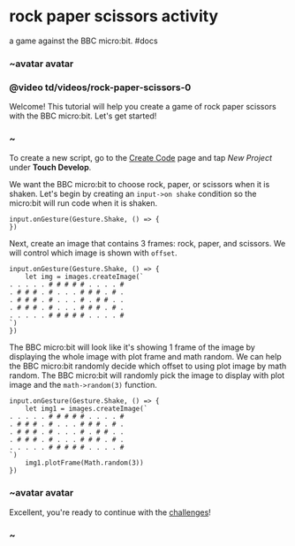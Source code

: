 # rock paper scissors activity

a game against the BBC micro:bit. #docs

### ~avatar avatar

### @video td/videos/rock-paper-scissors-0

Welcome! This tutorial will help you create a game of rock paper scissors with the BBC micro:bit. Let's get started!

### ~

To create a new script, go to the [Create Code](/microbit/create-code) page and tap *New Project* under **Touch Develop**.

We want the BBC micro:bit to choose rock, paper, or scissors when it is shaken. Let's begin by creating an `input->on shake` condition so the micro:bit will run code when it is shaken.

```
input.onGesture(Gesture.Shake, () => {
})
```

Next, create an image that contains 3 frames: rock, paper, and scissors. We will control which image is shown with `offset`.

```
input.onGesture(Gesture.Shake, () => {
    let img = images.createImage(`
. . . . . # # # # # . . . . #
. # # # . # . . . # # # . # .
. # # # . # . . . # . # # . .
. # # # . # . . . # # # . # .
. . . . . # # # # # . . . . #
`)
})
```

The BBC micro:bit will look like it's showing 1 frame of the image by displaying the whole image with plot frame and math random. We can help the BBC micro:bit randomly decide which offset to using plot image by math random. The BBC micro:bit will randomly pick the image to display with plot image and the `math->random(3)` function.

```
input.onGesture(Gesture.Shake, () => {
    let img1 = images.createImage(`
. . . . . # # # # # . . . . #
. # # # . # . . . # # # . # .
. # # # . # . . . # . # # . .
. # # # . # . . . # # # . # .
. . . . . # # # # # . . . . #
`)
    img1.plotFrame(Math.random(3))
})
```

### ~avatar avatar

Excellent, you're ready to continue with the [challenges](/microbit/lessons/rock-paper-scissors/challenges)!

### ~

